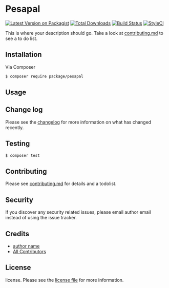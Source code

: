 # Pesapal

[![Latest Version on Packagist][ico-version]][link-packagist]
[![Total Downloads][ico-downloads]][link-downloads]
[![Build Status][ico-travis]][link-travis]
[![StyleCI][ico-styleci]][link-styleci]

This is where your description should go. Take a look at [contributing.md](contributing.md) to see a to do list.

## Installation

Via Composer

``` bash
$ composer require package/pesapal
```

## Usage

## Change log

Please see the [changelog](changelog.md) for more information on what has changed recently.

## Testing

``` bash
$ composer test
```

## Contributing

Please see [contributing.md](contributing.md) for details and a todolist.

## Security

If you discover any security related issues, please email author email instead of using the issue tracker.

## Credits

- [author name][link-author]
- [All Contributors][link-contributors]

## License

license. Please see the [license file](license.md) for more information.

[ico-version]: https://img.shields.io/packagist/v/package/pesapal.svg?style=flat-square
[ico-downloads]: https://img.shields.io/packagist/dt/package/pesapal.svg?style=flat-square
[ico-travis]: https://img.shields.io/travis/package/pesapal/master.svg?style=flat-square
[ico-styleci]: https://styleci.io/repos/12345678/shield

[link-packagist]: https://packagist.org/packages/package/pesapal
[link-downloads]: https://packagist.org/packages/package/pesapal
[link-travis]: https://travis-ci.org/package/pesapal
[link-styleci]: https://styleci.io/repos/12345678
[link-author]: https://github.com/package
[link-contributors]: ../../contributors
